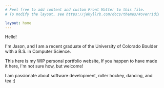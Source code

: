 ```yaml
---
# Feel free to add content and custom Front Matter to this file.
# To modify the layout, see https://jekyllrb.com/docs/themes/#overriding-theme-defaults

layout: home
---
```


Hello!

I'm Jason, and I am a recent graduate of the University of Colorado Boulder with a B.S. in Computer Science. 

This here is my WIP personal portfolio website, If you happen to have made it here, I'm not sure how, but welcome!

I am passionate about software development, roller hockey, dancing, and tea :) 

